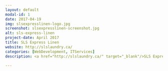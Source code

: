 ```yaml
---
layout: default
modal-id: 1
date: 2017-04-19
img: slsexpresslinen-logo.jpg
screenshot: slsexpresslinen-screenshot.jpg
alt: sls-express-linen
project-date: April 2017
title: SLS Express Linen
website: http://slslaundry.ca/
categories: [WebDevelopment, ITServices]
description: <a href="http://slslaundry.ca/" target="_blank"/>SLS Express Linen</a> sells, washes, and delivers textiles to a vast number of hotels and restaurants daily. As the demand for their services grew within recent years, they were in need of a modern mobile friendly website to assist new and existing clientele. I provided them with a clean WordPress website where they were able to neatly showcase their laundry service and products. In collaboration with the new website, I integrated their company on a variety of social media platforms to boost customer outreach.<br/> I also provided SLS Express Linen with on-site IT support in order to ensure their computing devices were running smoothly.

---
```

